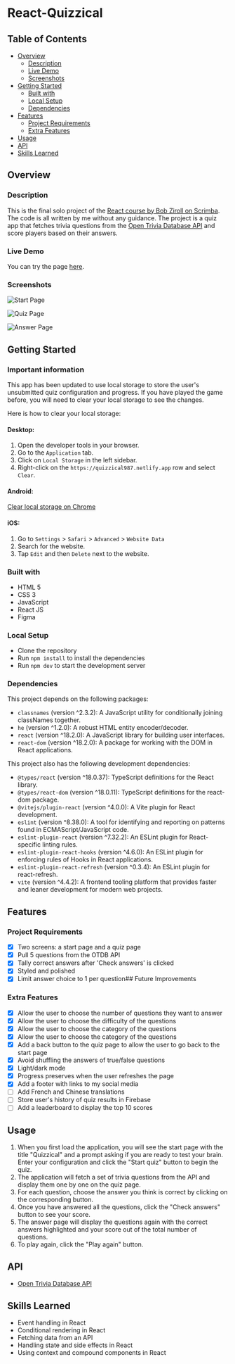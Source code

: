 # React-Quizzical

## Table of Contents

- [Overview](#overview)
  - [Description](#description)
  - [Live Demo](#live-demo)
  - [Screenshots](#screenshots)
- [Getting Started](#getting-started)
  - [Built with](#built-with)
  - [Local Setup](#local-setup)
  - [Dependencies](#dependencies)
- [Features](#features)
  - [Project Requirements](#project-requirements)
  - [Extra Features](#extra-features)
- [Usage](#usage)
- [API](#api)
- [Skills Learned](#skills-learned)

## Overview

### Description

This is the final solo project of the [React course by Bob Ziroll on Scrimba](https://scrimba.com/learn/learnreact). The code is all written by me without any guidance. The project is a quiz app that fetches trivia questions from the [Open Trivia Database API](https://opentdb.com/) and score players based on their answers.

### Live Demo

You can try the page [here](https://quizzical987.netlify.app).

### Screenshots

![Start Page](./screenshots/startPage.png)

![Quiz Page](./screenshots/quizPage.png)

![Answer Page](./screenshots/ansPage.png)

## Getting Started

### Important information

This app has been updated to use local storage to store the user's unsubmitted quiz configuration and progress. If you have played the game before, you will need to clear your local storage to see the changes.

Here is how to clear your local storage:

#### Desktop:

1. Open the developer tools in your browser.
2. Go to the `Application` tab.
3. Click on `Local Storage` in the left sidebar.
4. Right-click on the `https://quizzical987.netlify.app` row and select `Clear`.

#### Android:

[Clear local storage on Chrome](https://browserhow.com/how-to-view-clear-site-storage-data-on-chrome-android/)

#### iOS:

1. Go to `Settings` > `Safari` > `Advanced` > `Website Data`
2. Search for the website.
3. Tap `Edit` and then `Delete` next to the website.

### Built with

- HTML 5
- CSS 3
- JavaScript
- React JS
- Figma

### Local Setup

- Clone the repository
- Run `npm install` to install the dependencies
- Run `npm dev` to start the development server

### Dependencies

This project depends on the following packages:

- `classnames` (version ^2.3.2): A JavaScript utility for conditionally joining classNames together.
- `he` (version ^1.2.0): A robust HTML entity encoder/decoder.
- `react` (version ^18.2.0): A JavaScript library for building user interfaces.
- `react-dom` (version ^18.2.0): A package for working with the DOM in React applications.

This project also has the following development dependencies:

- `@types/react` (version ^18.0.37): TypeScript definitions for the React library.
- `@types/react-dom` (version ^18.0.11): TypeScript definitions for the react-dom package.
- `@vitejs/plugin-react` (version ^4.0.0): A Vite plugin for React development.
- `eslint` (version ^8.38.0): A tool for identifying and reporting on patterns found in ECMAScript/JavaScript code.
- `eslint-plugin-react` (version ^7.32.2): An ESLint plugin for React-specific linting rules.
- `eslint-plugin-react-hooks` (version ^4.6.0): An ESLint plugin for enforcing rules of Hooks in React applications.
- `eslint-plugin-react-refresh` (version ^0.3.4): An ESLint plugin for react-refresh.
- `vite` (version ^4.4.2): A frontend tooling platform that provides faster and leaner development for modern web projects.

## Features

### Project Requirements

- [x] Two screens: a start page and a quiz page
- [x] Pull 5 questions from the OTDB API
- [x] Tally correct answers after 'Check answers' is clicked
- [x] Styled and polished
- [x] Limit answer choice to 1 per question## Future Improvements

### Extra Features

- [x] Allow the user to choose the number of questions they want to answer
- [x] Allow the user to choose the difficulty of the questions
- [x] Allow the user to choose the category of the questions
- [x] Allow the user to choose the category of the questions
- [x] Add a back button to the quiz page to allow the user to go back to the start page
- [x] Avoid shuffling the answers of true/false questions
- [x] Light/dark mode
- [x] Progress preserves when the user refreshes the page
- [x] Add a footer with links to my social media
- [ ] Add French and Chinese translations
- [ ] Store user's history of quiz results in Firebase
- [ ] Add a leaderboard to display the top 10 scores

## Usage

1. When you first load the application, you will see the start page with the title "Quizzical" and a prompt asking if you are ready to test your brain.
   Enter your configuration and click the "Start quiz" button to begin the quiz.
2. The application will fetch a set of trivia questions from the API and display them one by one on the quiz page.
3. For each question, choose the answer you think is correct by clicking on the corresponding button.
4. Once you have answered all the questions, click the "Check answers" button to see your score.
5. The answer page will display the questions again with the correct answers highlighted and your score out of the total number of questions.
6. To play again, click the "Play again" button.

## API

- [Open Trivia Database API](https://opentdb.com/)

## Skills Learned

- Event handling in React
- Conditional rendering in React
- Fetching data from an API
- Handling state and side effects in React
- Using context and compound components in React
